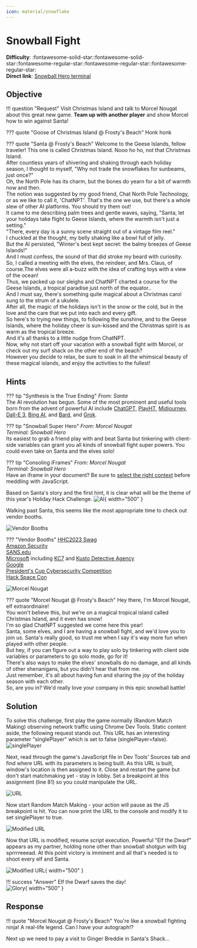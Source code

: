 ```yaml
---
icon: material/snowflake
---
```


# Snowball Fight

**Difficulty**: :fontawesome-solid-star::fontawesome-solid-star::fontawesome-regular-star::fontawesome-regular-star::fontawesome-regular-star:<br/>
**Direct link**: [Snowball Hero terminal](https://hhc23-snowball.holidayhackchallenge.com?&challenge=snowballhero&username=rack3t&id=4491aaeb-0806-47db-b519-dc3cf5e4d9f9&area=ci-frostysbeach&location=30,13&tokens=&dna=ATATATTAATATATATATATATATATATATATCGATATGCATATATATATATGCATATATATATATATATATATATTAGCATATATATATATATGCATATATATATATGCATATATATTA)

## Objective

!!! question "Request"
    Visit Christmas Island and talk to Morcel Nougat about this great new game. <b>Team up with another player</b> and show Morcel how to win against Santa!

??? quote "Goose of Christmas Island @ Frosty's Beach"
    Honk honk

??? quote "Santa @ Frosty's Beach"
    Welcome to the Geese Islands, fellow traveler! This one is called Christmas Island. Nooo ho ho, not that Christmas Island.<br/>
    After countless years of shivering and shaking through each holiday season, I thought to myself, "Why not trade the snowflakes for sunbeams, just once?"<br/>
    Oh, the North Pole has its charm, but the bones do yearn for a bit of warmth now and then.<br/>
    The notion was suggested by my good friend, Chat North Pole Technology, or as we like to call it, 'ChatNPT'. That's the one we use, but there's a whole slew of other AI platforms. You should try them out!<br/>
    It came to me describing palm trees and gentle waves, saying, "Santa, let your holidays take flight to Geese Islands, where the warmth isn't just a setting."<br/>
    "There, every day is a sunny scene straight out of a vintage film reel."<br/>
    I chuckled at the thought, my belly shaking like a bowl full of jelly.<br/>
    But the AI persisted, "Winter's best kept secret: the balmy breezes of Geese Islands!"<br/>
    And I must confess, the sound of that did stroke my beard with curiosity.<br/>
    So, I called a meeting with the elves, the reindeer, and Mrs. Claus, of course.The elves were all a-buzz with the idea of crafting toys with a view of the ocean!<br/>
    Thus, we packed up our sleighs and ChatNPT charted a course for the Geese Islands, a tropical paradise just north of the equator..<br/>
    And I must say, there's something quite magical about a Christmas carol sung to the strum of a ukulele.<br/>
    After all, the magic of the holidays isn't in the snow or the cold, but in the love and the care that we put into each and every gift.<br/>
    So here's to trying new things, to following the sunshine, and to the Geese Islands, where the holiday cheer is sun-kissed and the Christmas spirit is as warm as the tropical breeze.<br/>
    And it's all thanks to a little nudge from ChatNPT.<br/>
    Now, why not start off your vacation with a snowball fight with Morcel, or check out my surf shack on the other end of the beach?<br/>
    However you decide to relax, be sure to soak in all the whimsical beauty of these magical islands, and enjoy the activities to the fullest!<br/>

## Hints

??? tip "Synthesis is the True Ending"
    <i>From: Santa</i><br/>
    The AI revolution has begun. Some of the most prominent and useful tools born from the advent of powerful AI include [ChatGPT](https://chat.openai.com/auth/login), [PlayHT](https://play.ht/), [Midjourney](https://www.midjourney.com/home?callbackUrl=%2Fexplore), [Dall-E 3](https://openai.com/dall-e-3), [Bing AI](https://www.bing.com/search?form=MY0291&OCID=MY0291&q=Bing+AI&showconv=1), and [Bard](https://bard.google.com/?utm_source=sem&utm_medium=paid-media&utm_campaign=q4enUS_sem7&gclid=Cj0KCQiAgqGrBhDtARIsAM5s0_mJZWSITeLgVbaMSfn_6hubm-ydPDgylkxdJHHbNT1Wjy3dpUd3aVMaAgdsEALw_wcB), and [Grok](https://grok.x.ai/).

??? tip "Snowball Super Hero"
    <i>From: Morcel Nougat</i><br/>
    <i>Terminal: Snowball Hero</i><br/>
    Its easiest to grab a friend play with and beat Santa but tinkering with client-side variables can grant you all kinds of snowball fight super powers. You could even take on Santa and the elves solo!
    
??? tip "Consoling iFrames"
    <i>From: Morcel Nougat</i><br/>
    <i>Terminal: Snowball Hero</i><br/>
    Have an iframe in your document? Be sure to [select the right context](https://gist.github.com/chrisjd20/93771da596ca5e49043f148a845c469f) before meddling with JavaScript.
    

Based on Santa's story and the first hint, it is clear what will be the theme of this year's Holiday Hack Challenge.
![AI](../img/objectives/o2/ai.jpg){ width="500" }

Walking past Santa, this seems like the most appropriate time to check out vendor booths.<br/>
    
![Vendor Booths](../img/objectives/o2/vendor_booths.jpg)

??? "Vendor Booths"
    [HHC2023 Swag](https://my-store-d53a6c.creator-spring.com/)<br/>
    [Amazon Security](https://www.aboutamazon.com/news/workplace/amazon-apprenticeship-job-training-programs)<br/>
    [SANS.edu](https://www.sans.edu/)<br/>
    [Microsoft](https://learn.microsoft.com/en-us/training/browse/?subjects=security&resource_type=learning%20path&roles=security-operations-analyst) including [KC7](https://kc7cyber.com/) and [Kusto Detective Agency](https://detective.kusto.io/)<br/>
    [Google](https://www.youtube.com/watch?v=-6ZbrfSRWKc)<br/>
    [President's Cup Cybersecurity Competition](https://www.cisa.gov/presidents-cup-cybersecurity-competition)<br/>
    [Hack Space Con](https://www.hackspacecon.com/)<br/>
    

![Morcel Nougat](../img/objectives/o2/MorcelNougat.jpg)

??? quote "Morcel Nougat @ Frosty's Beach"
    Hey there, I'm Morcel Nougat, elf extraordinaire!<br/>
    You won't believe this, but we're on a magical tropical island called Christmas Island, and it even has snow!<br/>
    I'm so glad ChatNPT suggested we come here this year!<br/>
    Santa, some elves, and I are having a snowball fight, and we'd love you to join us. Santa's really good, so trust me when I say it's way more fun when played with other people.<br/>
    But hey, if you can figure out a way to play solo by tinkering with client side variables or parameters to go solo mode, go for it!<br/>
    There's also ways to make the elves' snowballs do no damage, and all kinds of other shenanigans, but you didn't hear that from me.<br/>
    Just remember, it's all about having fun and sharing the joy of the holiday season with each other.<br/>
    So, are you in? We'd really love your company in this epic snowball battle!
    
## Solution
To solve this challenge, first play the game normally (Random Match Making) observing network traffic using Chrome Dev Tools. Static content aside, the following request stands out. This URL has an interesting parameter "singlePlayer" which is set to false (singlePlayer=false). 
![singlePlayer](../img/objectives/o2/singlePlayer.jpg)

Next, read through the game's JavaScript file in Dev Tools' Sources tab and find where URL with its parameters is being built. As this URL is built, window's location is then assigned to it.
Close and restart the game but don't start matchmaking yet - stay in lobby. Set a breakpoint at this assignment (line 81) so you could manipulate the URL.

![URL](../img/objectives/o2/url.jpg)

Now start Random Match Making - your action will pause as the JS breakpoint is hit. You can now print the URL to the console and modify it to set singlePlayer to true.

![Modified URL](../img/objectives/o2/url_mod.jpg)

Now that URL is modified, resume script execution. Powerful "Elf the Dwarf" appears as my partner, holding none other than snowball shotgun with big sprrrreeead. At this point victory is imminent and all that's needed is to shoot every elf and Santa.

![Modified URL](../img/objectives/o2/elfthedwarf.jpg){ width="500" }

!!! success "Answer"
    Elf the Dwarf saves the day!<br/>
    ![Glory](../img/objectives/o2/victory.jpg){ width="500" }

## Response
!!! quote "Morcel Nougat @ Frosty's Beach"
    You're like a snowball fighting ninja! A real-life legend. Can I have your autograph!?
    
Next up we need to pay a visit to Ginger Breddie in Santa's Shack...